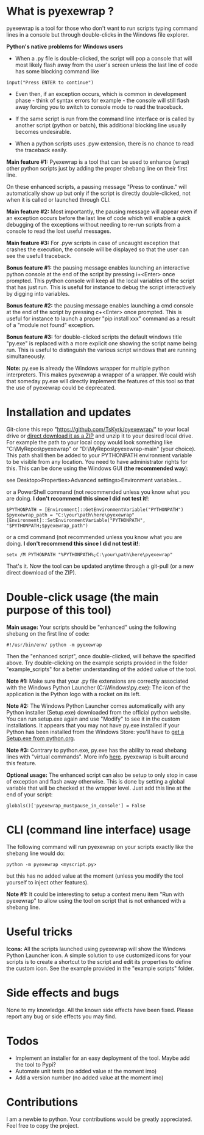 # What is pyexewrap ?
pyexewrap is a tool for those who don't want to run scripts typing command lines in a console but through double-clicks in the Windows file explorer.

**Python's native problems for Windows users** 
- When a .py file is double-clicked, the script will pop a console that will most likely flash away from the user's screen unless the last line of code has some blocking command like 
```commandline
input("Press ENTER to continue")
```
- Even then, if an exception occurs, which is common in development phase - think of syntax errors for example - the console will still flash away forcing you to switch to console mode to read the traceback.

- If the same script is run from the command line interface or is called by another script (python or batch), this additional blocking line usually becomes undesirable.

- When a python scripts uses .pyw extension, there is no chance to read the traceback easily.

**Main feature #1:** Pyexewrap is a tool that can be used to enhance (wrap) other python scripts just by adding the proper shebang line on their first line.

On these enhanced scripts, a pausing message "Press <Enter> to continue." will automatically show up but only if the script is directly double-clicked, not when it is called or launched through CLI. 

**Main feature #2:** Most importantly, the pausing message will appear even if an exception occurs before the last line of code which will enable a quick debugging of the exceptions without needing to re-run scripts from a console to read the lost useful messages.

**Main feature #3:** For .pyw scripts in case of uncaught exception that crashes the execution, the console will be displayed so that the user can see the usefull traceback.

**Bonus feature #1:** the pausing message enables launching an interactive python console at the end of the script by pressing i+\<Enter\> once prompted. This python console will keep all the local variables of the script that has just run. This is useful for instance to debug the script interactively by digging into variables.

**Bonus feature #2:** the pausing message enables launching a cmd console at the end of the script by pressing c+\<Enter\> once prompted. This is useful for instance to launch a proper "pip install xxx" command as a result of a "module not found" exception.

**Bonus feature #3:** for double-clicked scripts the default windows title "py.exe" is replaced with a more explicit one showing the script name being run. This is useful to distinguish the various script windows that are running simultaneously.

**Note:** py.exe is already the Windows wrapper for multiple python interpreters. This makes pyexewrap a wrapper of a wrapper. We could wish that someday py.exe will directly implement the features of this tool so that the use of pyexewrap could be deprecated.

# Installation and updates
Git-clone this repo "https://github.com/TsKyrk/pyexewrap/" to your local drive or [direct download it as a ZIP](https://github.com/TsKyrk/pyexewrap/archive/refs/heads/main.zip) and unzip it to your desired local drive. 
For example the path to your local copy would look something like "C:\MyRepos\pyexewrap" or "D:\MyRepos\pyexewrap-main" (your choice).
This path shall then be added to your PYTHONPATH environment variable to be visible from any location.
You need to have administrator rights for this.
This can be done using the Windows GUI (**the recommended way**): 

see Desktop>Properties>Advanced settings>Environment variables... 

or a PowerShell command (not recommended unless you know what you are doing. **I don't recommend this since I did not test it!**:
```commandline
$PYTHONPATH = [Environment]::GetEnvironmentVariable("PYTHONPATH")
$pyexewrap_path = "C:\your\path\here\pyexewrap"
[Environment]::SetEnvironmentVariable("PYTHONPATH", "$PYTHONPATH;$pyexewrap_path")
```
or a cmd command (not recommended unless you know what you are doing. **I don't recommend this since I did not test it!**:
```commandline
setx /M PYTHONPATH "%PYTHONPATH%;C:\your\path\here\pyexewrap"
```

That's it. Now the tool can be updated anytime through a git-pull (or a new direct download of the ZIP).

# Double-click usage (the main purpose of this tool)
**Main usage:** Your scripts should be "enhanced" using the following shebang on the first line of code:
```commandline
#!/usr/bin/env/ python -m pyexewrap
```
Then the "enhanced script", once double-clicked, will behave the specified above. Try double-clicking on the example scripts provided in the folder "example_scripts" for a better understanding of the added value of the tool.

**Note #1:** Make sure that your .py file extensions are correctly associated with the Windows Python Launcher (C:\Windows\py.exe): The icon of the application is the Python logo with a rocket on its left.

**Note #2:** The Windows Python Launcher comes automatically with any Python installer (Setup.exe) downloaded from the official python website. You can run setup.exe again and use "Modify" to see it in the custom installations. It appears that you may not have py.exe installed if your Python has been installed from the Windows Store: you'll have to [get a Setup.exe from python.org](https://www.python.org/downloads/windows/).

**Note #3:** Contrary to python.exe, py.exe has the ability to read shebang lines with "virtual commands". More info [here]( https://python.readthedocs.io/en/latest/using/windows.html#shebang-lines). pyexewrap is built around this feature.

**Optional usage:** The enhanced script can also be setup to only stop in case of exception and flash away otherwise.
This is done by setting a global variable that will be checked at the wrapper level. Just add this line at the end of your script:
```commandline
globals()['pyexewrap_mustpause_in_console'] = False
```

# CLI (command line interface) usage
The following command will run pyexewrap on your scripts exactly like the shebang line would do:
```commandline
python -m pyexewrap <myscript.py>
```
but this has no added value at the moment (unless you modify the tool yourself to inject other features).

**Note #1:** It could be interesting to setup a context menu item "Run with pyexewrap" to allow using the tool on script that is not enhanced with a shebang line.

# Useful tricks
**Icons:** All the scripts launched using pyexewrap will show the Windows Python Launcher icon. A simple solution to use customized icons for your scripts is to create a shortcut to the script and edit its properties to define the custom icon. See the example provided in the "example scripts" folder.

# Side effects and bugs
None to my knowledge. All the known side effects have been fixed. Please report any bug or side effects you may find.

# Todos
- Implement an installer for an easy deployment of the tool. Maybe add the tool to Pypi?
- Automate unit tests (no added value at the moment imo)
- Add a version number (no added value at the moment imo)

# Contributions
I am a newbie to python. Your contributions would be greatly appreciated. Feel free to copy the project.

